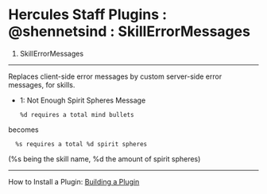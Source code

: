 Hercules Staff Plugins : @shennetsind : SkillErrorMessages
============
1. SkillErrorMessages
---------
Replaces client-side error messages by custom server-side error messages, for skills.

* 1: Not Enough Spirit Spheres Message

      %d requires a total mind bullets
becomes

      %s requires a total %d spirit spheres

(%s being the skill name, %d the amount of spirit spheres)

***
How to Install a Plugin: [Building a Plugin](http://hercules.ws/wiki/HPM#Building_a_plugin)
